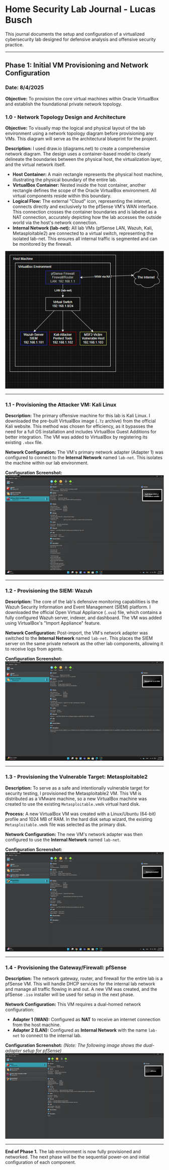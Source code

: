 # Home Security Lab Journal - Lucas Busch

This journal documents the setup and configuration of a virtualized cybersecurity lab designed for defensive analysis and offensive security practice.

---

## Phase 1: Initial VM Provisioning and Network Configuration

### **Date: 8/4/2025**

**Objective:** To provision the core virtual machines within Oracle VirtualBox and establish the foundational private network topology.

### **1.0 - Network Topology Design and Architecture**

**Objective:** To visually map the logical and physical layout of the lab environment using a network topology diagram before provisioning any VMs. This diagram will serve as the architectural blueprint for the project.

**Description:** I used draw.io (diagrams.net) to create a comprehensive network diagram. The design uses a container-based model to clearly delineate the boundaries between the physical host, the virtualization layer, and the virtual network itself.

* **Host Container:** A main rectangle represents the physical host machine, illustrating the physical boundary of the entire lab.
* **VirtualBox Container:** Nested inside the host container, another rectangle defines the scope of the Oracle VirtualBox environment. All virtual components reside within this boundary.
* **Logical Flow:** The external "Cloud" icon, representing the internet, connects directly and exclusively to the pfSense VM's WAN interface. This connection crosses the container boundaries and is labeled as a NAT connection, accurately depicting how the lab accesses the outside world via the host's network connection.
* **Internal Network (lab-net):** All lab VMs (pfSense LAN, Wazuh, Kali, Metasploitable2) are connected to a virtual switch, representing the isolated lab-net. This ensures all internal traffic is segmented and can be monitored by the firewall.

![Network Topology](Images/Topology_of_Project.png)

---

### **1.1 - Provisioning the Attacker VM: Kali Linux**

**Description:**
The primary offensive machine for this lab is Kali Linux. I downloaded the pre-built VirtualBox image (`.7z` archive) from the official Kali website. This method was chosen for efficiency, as it bypasses the need for a full OS installation and includes VirtualBox Guest Additions for better integration. The VM was added to VirtualBox by registering its existing `.vbox` file.

**Network Configuration:** The VM's primary network adapter (Adapter 1) was configured to connect to the **Internal Network** named `lab-net`. This isolates the machine within our lab environment.

**Configuration Screenshot:**
![Kali Linux Network Settings](Images/kali-linux-in-virtualbox.png)

---

### **1.2 - Provisioning the SIEM: Wazuh**

**Description:**
The core of the lab's defensive monitoring capabilities is the Wazuh Security Information and Event Management (SIEM) platform. I downloaded the official Open Virtual Appliance (`.ova`) file, which contains a fully configured Wazuh server, indexer, and dashboard. The VM was added using VirtualBox's "Import Appliance" feature.

**Network Configuration:** Post-import, the VM's network adapter was switched to the **Internal Network** named `lab-net`. This places the SIEM server on the same private network as the other lab components, allowing it to receive logs from agents.

**Configuration Screenshot:**
![Wazuh Network Settings](Images/Wazuh_in_VirtualBox.png)

---

### **1.3 - Provisioning the Vulnerable Target: Metasploitable2**

**Description:**
To serve as a safe and intentionally vulnerable target for security testing, I provisioned the Metasploitable2 VM. This VM is distributed as a VMware machine, so a new VirtualBox machine was created to use the existing `Metasploitable.vmdk` virtual hard disk.

**Process:**
A new VirtualBox VM was created with a Linux/Ubuntu (64-bit) profile and 1024 MB of RAM. In the hard disk setup wizard, the existing `Metasploitable.vmdk` file was selected as the primary disk.

**Network Configuration:** The new VM's network adapter was then configured to use the **Internal Network** named `lab-net`.

**Configuration Screenshot:**
![Metasploitable2 Network Settings](Images/Metasploitable_in_VirtualBox.png)

---

### **1.4 - Provisioning the Gateway/Firewall: pfSense**

**Description:**
The network gateway, router, and firewall for the entire lab is a pfSense VM. This will handle DHCP services for the internal lab network and manage all traffic flowing in and out. A new VM was created, and the pfSense `.iso` installer will be used for setup in the next phase.

**Network Configuration:**
This VM requires a dual-homed network configuration:
*   **Adapter 1 (WAN):** Configured as **NAT** to receive an internet connection from the host machine.
*   **Adapter 2 (LAN):** Configured as **Internal Network** with the name `lab-net` to connect to the internal lab.

**Configuration Screenshot:**
*(Note: The following image shows the dual-adapter setup for pfSense)*
![pfSense Network Settings](Images/pfsense_in_VirtualBox.png)

---
**End of Phase 1.** The lab environment is now fully provisioned and networked. The next phase will be the sequential power-on and initial configuration of each component.
